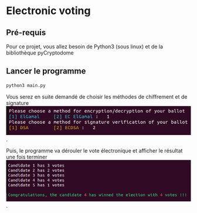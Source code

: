 # Electronic voting

## Pré-requis
Pour ce projet, vous allez besoin de Python3 (sous linux) et de la bibliothèque pyCryptodome

## Lancer le programme

```sh
python3 main.py
```

Vous serez en suite demandé de choisir les méthodes de chiffrement et de signature
![Choix des méthode](https://github.com/vilong070501/electronic-voting/blob/vi-long/images_execution/method_choices.png "Choix des méthodes").


Puis, le programme va dérouler le vote électronique et afficher le résultat une fois terminer
![Résultat des votes](https://github.com/vilong070501/electronic-voting/blob/vi-long/images_execution/vote_result.png "Résultat des votes").
